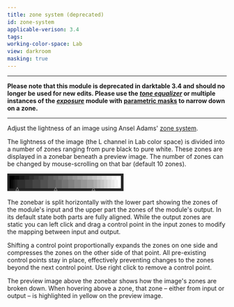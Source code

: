 ```yaml
---
title: zone system (deprecated)
id: zone-system
applicable-verison: 3.4
tags: 
working-color-space: Lab 
view: darkroom
masking: true
---
```


---

**Please note that this module is deprecated in darktable 3.4 and should no longer be used for new edits. Please use the [_tone equalizer_](./tone-equalizer.md) or multiple instances of the [_exposure_](./exposure.md) module with [parametric masks](../../darkroom/masking-and-blending/masks/parametric.md) to narrow down on a zone.**

---

Adjust the lightness of an image using Ansel Adams' [zone system](https://en.wikipedia.org/wiki/Zone_System).

The lightness of the image (the L channel in Lab color space) is divided into a number of zones ranging from pure black to pure white. These zones are displayed in a zonebar beneath a preview image. The number of zones can be changed by mouse-scrolling on that bar (default 10 zones).

![zone-system](./zone-system/zone-system.png)

The zonebar is split horizontally with the lower part showing the zones of the module's input and the upper part the zones of the module's output. In its default state both parts are fully aligned. While the output zones are static you can left click and drag a control point in the input zones to modify the mapping between input and output. 

Shifting a control point proportionally expands the zones on one side and compresses the zones on the other side of that point. All pre-existing control points stay in place, effectively preventing changes to the zones beyond the next control point. Use right click to remove a control point. 

The preview image above the zonebar shows how the image's zones are broken down. When hovering above a zone, that zone – either from input or output – is highlighted in yellow on the preview image.
